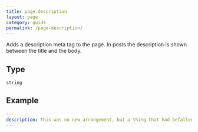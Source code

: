 ```yaml
---
title: page.description
layout: page
category: guide
permalink: /page-description/
---
```


Adds a description meta tag to the page. In posts the description is shown between the title and the body.

## Type

`string`

## Example

~~~ yaml
---
description: This was no new arrangement, but a thing that had befallen many scores of times. Where Utterson was liked, he was liked well.
---
~~~
